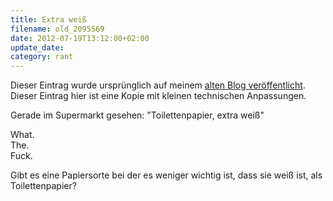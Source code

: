 ```yaml
---
title: Extra weiß
filename: old_2095569
date: 2012-07-19T13:12:00+02:00
update_date:
category: rant
---
```

Dieser Eintrag wurde ursprünglich auf meinem [alten Blog veröffentlicht](https://stu.blogger.de/stories/2095569/). Dieser Eintrag hier ist eine Kopie mit kleinen technischen Anpassungen.

Gerade im Supermarkt gesehen: "Toilettenpapier, extra weiß"

What.\
The.\
Fuck.

Gibt es eine Papiersorte bei der es weniger wichtig ist, dass sie weiß ist, als Toilettenpapier?
